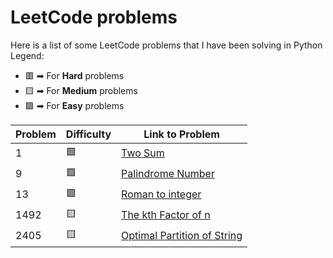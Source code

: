 # LeetCode problems
Here is a list of some LeetCode problems that I have been solving in Python
Legend:
- 🟥 ➡ For **Hard** problems
- 🟨 ➡ For **Medium** problems
- 🟩 ➡ For **Easy** problems

| Problem  | Difficulty | Link to Problem                     |
|----------|------------|-------------------------------------|
|    1     |    🟩      | [Two Sum](https://leetcode.com/problems/two-sum/) |
|    9     |   	🟩      | [Palindrome Number](https://leetcode.com/problems/palindrome-number/) |
|    13    |    🟩      | [Roman to integer](https://leetcode.com/problems/roman-to-integer/) |
|    1492  |    🟨      | [The kth Factor of n](https://leetcode.com/problems/the-kth-factor-of-n/?envType=study-plan-v2&envId=amazon-spring-23-high-frequency) |
|    2405  |    🟨      | [Optimal Partition of String](https://leetcode.com/problems/optimal-partition-of-string/?envType=study-plan-v2&envId=amazon-spring-23-high-frequency) |

